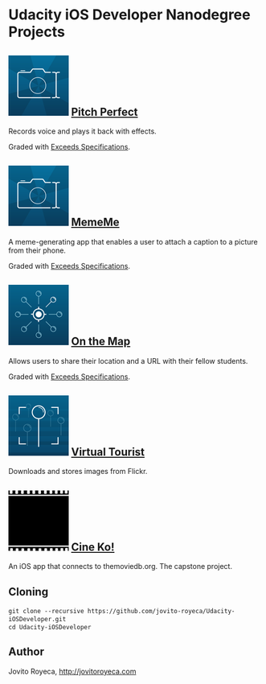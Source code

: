 # Udacity iOS Developer Nanodegree Projects 

## ![](https://github.com/jovito-royeca/Udacity-iOSDeveloper/blob/master/assets/icons/MemeGenerator_120.png) [Pitch Perfect](https://github.com/jovito-royeca/Pitch-Perfect)

Records voice and plays it back with effects.

Graded with [Exceeds Specifications](https://review.udacity.com/#!/reviews/92477/shared).

## ![](https://github.com/jovito-royeca/Udacity-iOSDeveloper/blob/master/assets/icons/MemeGenerator_120.png) [MemeMe](https://github.com/jovito-royeca/MemeMe)

A meme-generating app that enables a user to attach a caption to a picture from their phone.

Graded with [Exceeds Specifications](https://review.udacity.com/#!/reviews/98145/shared).

## ![](https://github.com/jovito-royeca/Udacity-iOSDeveloper/blob/master/assets/icons/OnTheMap_120.png) [On the Map](https://github.com/jovito-royeca/On-The-Map)

Allows users to share their location and a URL with their fellow students.

Graded with [Exceeds Specifications](https://review.udacity.com/#!/reviews/116438/shared).

## ![](https://github.com/jovito-royeca/Udacity-iOSDeveloper/blob/master/assets/icons/VirtualTourist_120.png) [Virtual Tourist](https://github.com/jovito-royeca/Virtual-Tourist)

Downloads and stores images from Flickr.

## ![](https://github.com/jovito-royeca/Udacity-iOSDeveloper/blob/master/assets/icons/Cineko_120.png) [Cine Ko!](https://github.com/jovito-royeca/Cineko)

An iOS app that connects to themoviedb.org. The capstone project.

## Cloning
```
git clone --recursive https://github.com/jovito-royeca/Udacity-iOSDeveloper.git
cd Udacity-iOSDeveloper
```

## Author
Jovito Royeca, http://jovitoroyeca.com
